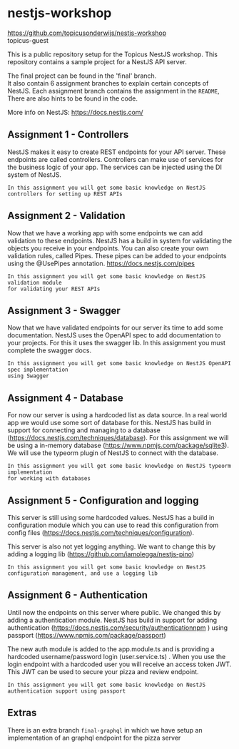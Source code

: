 # nestjs-workshop

https://github.com/topicusonderwijs/nestjs-workshop  
topicus-guest

This is a public repository setup for the Topicus NestJS workshop. This repository contains a sample project for a
NestJS API server.

The final project can be found in the 'final' branch.  
It also contain 6 assignment branches to explain certain concepts of NestJS.
Each assignment branch contains the assignment in the `README`, There are also hints to be found in the code.

More info on NestJS: https://docs.nestjs.com/

## Assignment 1 - Controllers

NestJS makes it easy to create REST endpoints for your API server. These endpoints are called controllers.
Controllers can make use of services for the business logic of your app.
The services can be injected using the DI system of NestJS.

```
In this assignment you will get some basic knowledge on NestJS controllers for setting up REST APIs
```

## Assignment 2 - Validation

Now that we have a working app with some endpoints we can add validation to these endpoints.
NestJS has a build in system for validating the objects you receive in your endpoints.
You can also create your own validation rules, called Pipes. These pipes can be added to your endpoints using the
@UsePipes annotation.
https://docs.nestjs.com/pipes

```
In this assignment you will get some basic knowledge on NestJS validation module 
for validating your REST APIs
```

## Assignment 3 - Swagger

Now that we have validated endpoints for our server its time to add some documentation.
NestJS uses the OpenAPI spec to add documentation to your projects. For this it uses the swagger lib. In this assignment
you must complete the swagger docs.

```
In this assignment you will get some basic knowledge on NestJS OpenAPI spec implementation 
using Swagger
```

## Assignment 4 - Database

For now our server is using a hardcoded list as data source. In a real world app we would use some sort of database for
this. NestJS has build in support for connecting and managing to a
database (https://docs.nestjs.com/techniques/database). For this assignment we will be using a in-memory
database (https://www.npmjs.com/package/sqlite3). We will use the typeorm plugin of NestJS to connect with the database.

```
In this assignment you will get some basic knowledge on NestJS typeorm implementation 
for working with databases
```

## Assignment 5 - Configuration and logging

This server is still using some hardcoded values. NestJS has a build in configuration module which you can use to read
this configuration from config files (https://docs.nestjs.com/techniques/configuration).

This server is also not yet logging anything. We want to change this by adding a logging
lib (https://github.com/iamolegga/nestjs-pino)

```
In this assignment you will get some basic knowledge on NestJS 
configuration management, and use a logging lib
```

## Assignment 6 - Authentication

Until now the endpoints on this server where public. We changed this by adding a authentication module. NestJS has build
in support for adding authentication (https://docs.nestjs.com/security/authenticationnpm ) using
passport (https://www.npmjs.com/package/passport)

The new auth module is added to the app.module.ts and is providing a hardcoded username/password login (user.service.ts)
. When you use the login endpoint with a hardcoded user you will receive an access token JWT. This JWT can be used to
secure your pizza and review endpoint.

```
In this assignment you will get some basic knowledge on NestJS 
authentication support using passport
```

## Extras

There is an extra branch `final-graphql` in which we have setup an implementation of an graphql endpoint for the pizza
server

